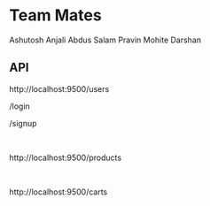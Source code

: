 # Team Mates

Ashutosh
Anjali
Abdus Salam
Pravin Mohite
Darshan

## API
<P>http://localhost:9500/users</p>
  <p> /login </p>
  <p>/signup</p>
<br/>
<P>http://localhost:9500/products</p>
<br/>
<P>http://localhost:9500/carts</p>
